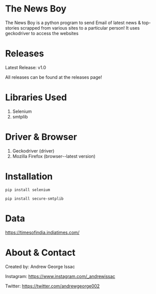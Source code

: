 # The News Boy
 The News Boy is a python program to send Email of latest news & top-stories scrapped from various sites to a particular person! It uses geckodriver to access the websites
 
 # Releases 
 Latest Release: v1.0
 
 All releases can be found at the releases page!
 
 # Libraries Used
 1. Selenium
 2. smtplib 
 
 # Driver & Browser
 1. Geckodriver (driver)
 2. Mozilla Firefox (browser--latest version)
 
 # Installation
```
pip install selenium
```
```
pip install secure-smtplib
```
# Data
<https://timesofindia.indiatimes.com/>

# About & Contact
Created by: Andrew George Issac

Instagram: <https://www.instagram.com/_andrewissac>

Twitter: <https://twitter.com/andrewgeorge002>
